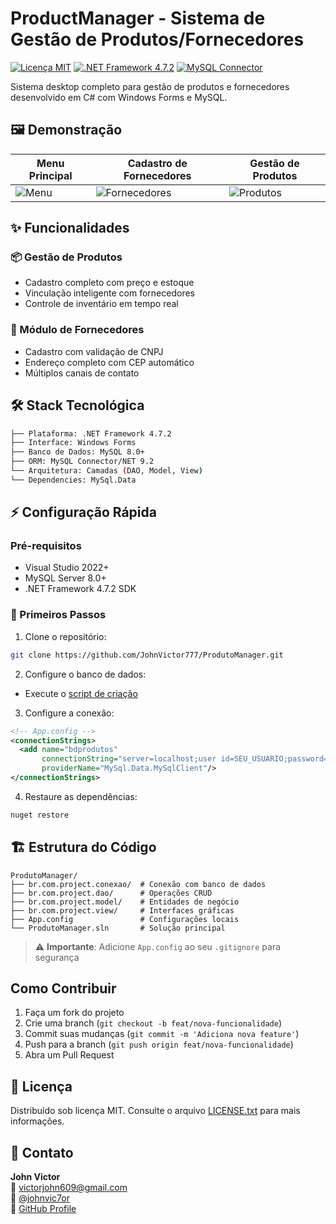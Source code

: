 # ProductManager - Sistema de Gestão de Produtos/Fornecedores

[![Licença MIT](https://img.shields.io/badge/Licença-MIT-blue.svg)](LICENSE.txt)
[![.NET Framework 4.7.2](https://img.shields.io/badge/.NET%20Framework-4.7.2-purple.svg)](https://dotnet.microsoft.com)
[![MySQL Connector](https://img.shields.io/badge/MySQL-Connector%209.2.0-orange.svg)](https://dev.mysql.com)

Sistema desktop completo para gestão de produtos e fornecedores desenvolvido em C# com Windows Forms e MySQL.

## 🖼️ Demonstração

| Menu Principal | Cadastro de Fornecedores | Gestão de Produtos |
|---------------|-------------------------|-------------------|
| ![Menu](https://github.com/user-attachments/assets/95ce12b5-38f7-48bc-8028-62cae60f3e7f) | ![Fornecedores](https://github.com/user-attachments/assets/3945cafe-2ca4-4610-af20-fe253b9e1304) | ![Produtos](https://github.com/user-attachments/assets/d8094e81-de68-472f-946e-6880939670af) |

## ✨ Funcionalidades

### 📦 Gestão de Produtos
- Cadastro completo com preço e estoque
- Vinculação inteligente com fornecedores
- Controle de inventário em tempo real

### 🏢 Módulo de Fornecedores
- Cadastro com validação de CNPJ
- Endereço completo com CEP automático
- Múltiplos canais de contato

## 🛠️ Stack Tecnológica

```bash
├── Plataforma: .NET Framework 4.7.2
├── Interface: Windows Forms
├── Banco de Dados: MySQL 8.0+
├── ORM: MySQL Connector/NET 9.2
└── Arquitetura: Camadas (DAO, Model, View)
└── Dependencies: MySql.Data
```

## ⚡ Configuração Rápida

### Pré-requisitos
- Visual Studio 2022+
- MySQL Server 8.0+
- .NET Framework 4.7.2 SDK

### 🚀 Primeiros Passos
1. Clone o repositório:
```bash
git clone https://github.com/JohnVictor777/ProdutoManager.git
```

2. Configure o banco de dados:
- Execute o [script de criação](https://docs.google.com/document/d/1IFDX8xYWDt4Xa1WtkE-ARwYAm4Tdo_YVHscKnaVmebw/edit?usp=sharing)

3. Configure a conexão:
```xml
<!-- App.config -->
<connectionStrings>
  <add name="bdprodutos" 
       connectionString="server=localhost;user id=SEU_USUARIO;password=SUA_SENHA;database=BDPRODUTOS"
       providerName="MySql.Data.MySqlClient"/>
</connectionStrings>
```

4. Restaure as dependências:
```bash
nuget restore
```

## 🏗️ Estrutura do Código

```
ProdutoManager/
├── br.com.project.conexao/  # Conexão com banco de dados
├── br.com.project.dao/      # Operações CRUD
├── br.com.project.model/    # Entidades de negócio
├── br.com.project.view/     # Interfaces gráficas
├── App.config               # Configurações locais
└── ProdutoManager.sln       # Solução principal
```

> ⚠️ **Importante**: Adicione `App.config` ao seu `.gitignore` para segurança

## Como Contribuir

1. Faça um fork do projeto
2. Crie uma branch (`git checkout -b feat/nova-funcionalidade`)
3. Commit suas mudanças (`git commit -m 'Adiciona nova feature'`)
4. Push para a branch (`git push origin feat/nova-funcionalidade`)
5. Abra um Pull Request

## 📄 Licença

Distribuído sob licença MIT. Consulte o arquivo [LICENSE.txt](LICENSE.txt) para mais informações.

## 📩 Contato

**John Victor**  
📧 victorjohn609@gmail.com  
📱 [@johnvic7or](https://instagram.com/johnvic7or)  
🔗 [GitHub Profile](https://github.com/JohnVictor777)
